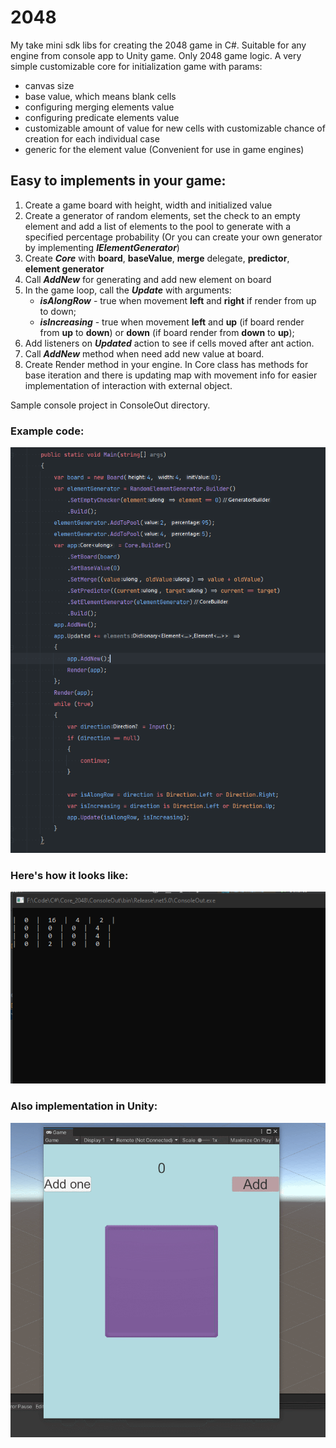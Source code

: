 2048
====

My take mini sdk libs for creating the 2048 game in C#. Suitable for any engine from console app to Unity game. Only
2048 game logic. A very simple customizable core for initialization game with params:

* canvas size
* base value, which means blank cells
* configuring merging elements value
* configuring predicate elements value
* customizable amount of value for new cells with customizable chance of creation for each individual case
* generic for the element value (Convenient for use in game engines)

## Easy to implements in your game:

1. Create a game board with height, width and initialized value
2. Create a generator of random elements, set the check to an empty element and add a list of elements to the pool to generate with a specified percentage probability (Or you can create your own generator by implementing ***IElementGenerator***)
3. Create ***Core*** with **board**, **baseValue**, **merge** delegate, **predictor**, **element generator**
4. Call ***AddNew*** for generating and add new element on board
4. In the game loop, call the ***Update*** with arguments:
    * ***isAlongRow*** - true when movement **left** and **right** if render from up to down;
    * ***isIncreasing*** - true when movement **left** and **up** (if board render from **up** to **down**) or **down** (if board render from **down** to **up**);
5. Add listeners on ***Updated*** action to see if cells moved after ant action.
6. Call ***AddNew*** method when need add new value at board.
7. Create Render method in your engine. In Core class has methods for base iteration and there is updating map with movement info for easier implementation of interaction with external object.

Sample console project in ConsoleOut directory.

### Example code:

![screenshot](doc/2048_console_app_code.png "Source code for a console app")

### Here's how it looks like:

![screenshot](doc/ConsoleOut.png "Console app for 2048")

### Also implementation in Unity:

![screenshot](doc/GameInUnity.gif "Unity app for 2048")
